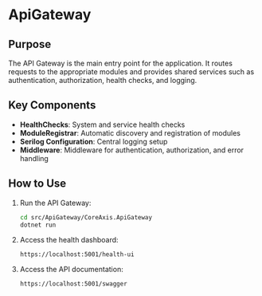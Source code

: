 # ApiGateway

## Purpose

The API Gateway is the main entry point for the application. It routes requests to the appropriate modules and provides shared services such as authentication, authorization, health checks, and logging.

## Key Components

- **HealthChecks**: System and service health checks
- **ModuleRegistrar**: Automatic discovery and registration of modules
- **Serilog Configuration**: Central logging setup
- **Middleware**: Middleware for authentication, authorization, and error handling

## How to Use

1. Run the API Gateway:
   ```bash
   cd src/ApiGateway/CoreAxis.ApiGateway
   dotnet run
   ```

2. Access the health dashboard:
   ```
   https://localhost:5001/health-ui
   ```

3. Access the API documentation:
   ```
   https://localhost:5001/swagger
   ```